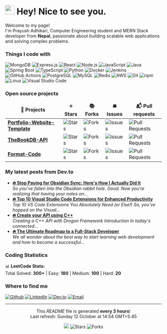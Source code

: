 <h1><img src="https://emojis.slackmojis.com/emojis/images/1531849430/4246/blob-sunglasses.gif?1531849430" width="30"/> Hey! Nice to see you.</h1>

<p>Welcome to my page! </br> I'm Prayush Adhikari, Computer Engineering student and MERN Stack developer from <b>Nepal</b>, passionate about building scalable web applications and solving complex problems. </p>

<h3>Things I code with</h3>
<p>
  <img alt="MongoDB" src="https://img.shields.io/badge/-MongoDB-13aa52?style=flat-square&logo=mongodb&logoColor=white" />
  <img alt="Express.js" src="https://img.shields.io/badge/-Express.js-000000?style=flat-square&logo=express&logoColor=white" />
  <img alt="React" src="https://img.shields.io/badge/-React-45b8d8?style=flat-square&logo=react&logoColor=white" />
  <img alt="Node.js" src="https://img.shields.io/badge/-Nodejs-43853d?style=flat-square&logo=Node.js&logoColor=white" />
  <img alt="JavaScript" src="https://img.shields.io/badge/-JavaScript-F7DF1E?style=flat-square&logo=javascript&logoColor=black" />
  <img alt="Java" src="https://img.shields.io/badge/-Java-ED8B00?style=flat-square&logo=java&logoColor=white" />
  <img alt="Spring Boot" src="https://img.shields.io/badge/-Spring_Boot-6DB33F?style=flat-square&logo=spring&logoColor=white" />
  <img alt="TypeScript" src="https://img.shields.io/badge/-TypeScript-007ACC?style=flat-square&logo=typescript&logoColor=white" />
  <img alt="Python" src="https://img.shields.io/badge/-Python-3776AB?style=flat-square&logo=python&logoColor=white" />
  <img alt="Docker" src="https://img.shields.io/badge/-Docker-46a2f1?style=flat-square&logo=docker&logoColor=white" />
  <img alt="Jenkins" src="https://img.shields.io/badge/-Jenkins-D24939?style=flat-square&logo=jenkins&logoColor=white" />
  <img alt="GitHub Actions" src="https://img.shields.io/badge/-Github_Actions-2088FF?style=flat-square&logo=github-actions&logoColor=white" />
  <img alt="PostgreSQL" src="https://img.shields.io/badge/-PostgreSQL-336791?style=flat-square&logo=postgresql&logoColor=white" />
  <img alt="MySQL" src="https://img.shields.io/badge/-MySQL-4479A1?style=flat-square&logo=mysql&logoColor=white" />
  <img alt="Redis" src="https://img.shields.io/badge/-Redis-DC382D?style=flat-square&logo=redis&logoColor=white" />
  <img alt="AWS" src="https://img.shields.io/badge/-AWS-232F3E?style=flat-square&logo=amazon-aws&logoColor=white" />
  <img alt="Git" src="https://img.shields.io/badge/-Git-F05032?style=flat-square&logo=git&logoColor=white" />
  <img alt="npm" src="https://img.shields.io/badge/-NPM-CB3837?style=flat-square&logo=npm&logoColor=white" />
  <img alt="Linux" src="https://img.shields.io/badge/-Linux-FCC624?style=flat-square&logo=linux&logoColor=black" />
  <img alt="Visual Studio Code" src="https://img.shields.io/badge/-VS_Code-007ACC?style=flat-square&logo=visual-studio-code&logoColor=white" />
</p>

<h3>Open source projects</h3>
<table>
  <thead align="center">
    <tr border: none;>
      <td><b>🎁 Projects</b></td>
      <td><b>⭐ Stars</b></td>
      <td><b>📚 Forks</b></td>
      <td><b>🛎 Issues</b></td>
      <td><b>📬 Pull requests</b></td>
    </tr>
  </thead>
  <tbody>
    <tr>
      <td><a href="https://github.com/adhikareeprayush/Portfolio-Website-Template"><b>Portfolio-Website-Template</b></a></td>
      <td><img alt="Stars" src="https://img.shields.io/github/stars/adhikareeprayush&#x2F;Portfolio-Website-Template?style=flat-square&labelColor=343b41"/></td>
      <td><img alt="Forks" src="https://img.shields.io/github/forks/adhikareeprayush&#x2F;Portfolio-Website-Template?style=flat-square&labelColor=343b41"/></td>
      <td><img alt="Issues" src="https://img.shields.io/github/issues/adhikareeprayush&#x2F;Portfolio-Website-Template?style=flat-square&labelColor=343b41"/></td>
      <td><img alt="Pull Requests" src="https://img.shields.io/github/issues-pr/adhikareeprayush&#x2F;Portfolio-Website-Template?style=flat-square&labelColor=343b41"/></td>
    </tr>
    <tr>
      <td><a href="https://github.com/adhikareeprayush/TheBookDB-API"><b>TheBookDB-API</b></a></td>
      <td><img alt="Stars" src="https://img.shields.io/github/stars/adhikareeprayush&#x2F;TheBookDB-API?style=flat-square&labelColor=343b41"/></td>
      <td><img alt="Forks" src="https://img.shields.io/github/forks/adhikareeprayush&#x2F;TheBookDB-API?style=flat-square&labelColor=343b41"/></td>
      <td><img alt="Issues" src="https://img.shields.io/github/issues/adhikareeprayush&#x2F;TheBookDB-API?style=flat-square&labelColor=343b41"/></td>
      <td><img alt="Pull Requests" src="https://img.shields.io/github/issues-pr/adhikareeprayush&#x2F;TheBookDB-API?style=flat-square&labelColor=343b41"/></td>
    </tr>
    <tr>
      <td><a href="https://github.com/adhikareeprayush/Format-Code"><b>Format-Code</b></a></td>
      <td><img alt="Stars" src="https://img.shields.io/github/stars/adhikareeprayush&#x2F;Format-Code?style=flat-square&labelColor=343b41"/></td>
      <td><img alt="Forks" src="https://img.shields.io/github/forks/adhikareeprayush&#x2F;Format-Code?style=flat-square&labelColor=343b41"/></td>
      <td><img alt="Issues" src="https://img.shields.io/github/issues/adhikareeprayush&#x2F;Format-Code?style=flat-square&labelColor=343b41"/></td>
      <td><img alt="Pull Requests" src="https://img.shields.io/github/issues-pr/adhikareeprayush&#x2F;Format-Code?style=flat-square&labelColor=343b41"/></td>
    </tr>
  </tbody>
</table>

<h3>My latest posts from Dev.to</h3>
<ul>
  <li><a href="https://dev.to/adhikareeprayush/stop-paying-for-obsidian-sync-heres-how-i-actually-did-it-3i4h"><b>🔥 Stop Paying for Obsidian Sync: Here&#39;s How I Actually Did It</b></a><br/><i>So you&#39;ve fallen into the Obsidian rabbit hole. Good. Now you&#39;re realizing that having your notes on...</i></li>
  <li><a href="https://dev.to/adhikareeprayush/top-10-visual-studio-code-extensions-for-enhanced-productivity-4emb"><b>🔥 Top 10 Visual Studio Code Extensions for Enhanced Productivity</b></a><br/><i>Top 10 VS Code Extensions You Absolutely Need (or Else!)   So, you’ve hopped on the Visual...</i></li>
  <li><a href="https://dev.to/adhikareeprayush/create-your-api-using-c-13ej"><b>🔥 Create your API using C++</b></a><br/><i>Creating a C++ API with Drogon Framework            Introduction   In today&#39;s connected...</i></li>
  <li><a href="https://dev.to/adhikareeprayush/the-ultimate-roadmap-to-a-full-stack-developer-5elh"><b>🔥 The Ultimate Roadmap to a Full-Stack Developer</b></a><br/><i>We all wonder about the best way to start learning web development and how to become a successful...</i></li>
</ul>

<h3>Coding Statistics</h3>
<p>📊 <b>LeetCode Stats:</b><br/>
Total Solved: <b>300+</b> | Easy: <b>180</b> | Medium: <b>100</b> | Hard: <b>20</b>
</p>

<h3>Where to find me</h3>
<p><a href="https://github.com/adhikareeprayush" target="_blank"><img alt="Github" src="https://img.shields.io/badge/GitHub-%2312100E.svg?&style=for-the-badge&logo=Github&logoColor=white" /></a> <a href="https://www.linkedin.com/in/prayush-adhikari-2b2a9b2b5/" target="_blank"><img alt="LinkedIn" src="https://img.shields.io/badge/linkedin-%230077B5.svg?&style=for-the-badge&logo=linkedin&logoColor=white" /></a> <a href="https://dev.to/adhikareeprayush" target="_blank"><img alt="Dev.to" src="https://img.shields.io/badge/dev.to-0A0A0A?style=for-the-badge&logo=devdotto&logoColor=white" /></a> <a href="mailto:prayushadhikari555@gmail.com" target="_blank"><img alt="Email" src="https://img.shields.io/badge/Gmail-D14836?style=for-the-badge&logo=gmail&logoColor=white" /></a>
</p>

------------
<p align="center">This <i>README</i> file is generated <b>every 3 hours</b>!</br>Last refresh: Sunday 12 October at 14:54 GMT+5:45<br /></p>
<p align="center"><img src="https://github.com/adhikareeprayush/adhikareeprayush/workflows/README%20build/badge.svg" /> <img alt="Stars" src="https://img.shields.io/github/stars/adhikareeprayush/adhikareeprayush?style=flat-square&labelColor=343b41"/> <img alt="Forks" src="https://img.shields.io/github/forks/adhikareeprayush/adhikareeprayush?style=flat-square&labelColor=343b41"/></p>
